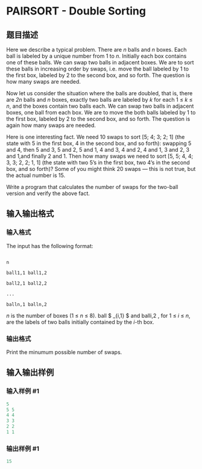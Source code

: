 # PAIRSORT - Double Sorting

## 题目描述

Here we describe a typical problem. There are _n_ balls and _n_ boxes. Each ball is labeled by a unique number from 1 to _n_. Initially each box contains one of these balls. We can swap two balls in adjacent boxes. We are to sort these balls in increasing order by swaps, i.e. move the ball labeled by 1 to the first box, labeled by 2 to the second box, and so forth. The question is how many swaps are needed.

Now let us consider the situation where the balls are doubled, that is, there are _2n_ balls and _n_ boxes, exactly two balls are labeled by _k_ for each 1 ≤ _k_ ≤ _n_, and the boxes contain two balls each. We can swap two balls in adjacent boxes, one ball from each box. We are to move the both balls labeled by 1 to the first box, labeled by 2 to the second box, and so forth. The question is again how many swaps are needed.

Here is one interesting fact. We need 10 swaps to sort \[5; 4; 3; 2; 1\] (the state with 5 in the first box, 4 in the second box, and so forth): swapping 5 and 4, then 5 and 3, 5 and 2, 5 and 1, 4 and 3, 4 and 2, 4 and 1, 3 and 2, 3 and 1,and finally 2 and 1. Then how many swaps we need to sort \[5, 5; 4, 4; 3, 3; 2, 2; 1, 1\] (the state with two 5’s in the first box, two 4’s in the second box, and so forth)? Some of you might think 20 swaps — this is not true, but the actual number is 15.

Write a program that calculates the number of swaps for the two-ball version and verify the above fact.

## 输入输出格式

### 输入格式

The input has the following format:

```

n

ball1,1 ball1,2

ball2,1 ball2,2

...

balln,1 balln,2

```

_n_ is the number of boxes (1 ≤ _n_ ≤ 8). ball $ _{i,1} $ and balli,2 , for 1 ≤ _i_ ≤ _n_, are the labels of two balls initially contained by the _i_-th box.

### 输出格式

Print the minumum possible number of swaps.

## 输入输出样例

### 输入样例 #1

```cpp
5
5 5
4 4
3 3
2 2
1 1
```


### 输出样例 #1

```cpp
15
```


